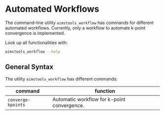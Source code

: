 # Automated Workflows

The command-line utility `aimstools_workflow` has commands for different automated workflows. Currently, only a workflow to automate k-point convergence is implemented.

Look up all functionalities with:
```bash
aimstools_workflow --help
```

## General Syntax

The utility `aimstools_workflow` has different commands:

| command            | function                                    |
| ------------------ | ------------------------------------------- |
| `converge-kpoints` | Automatic workflow for k-point convergence. |
